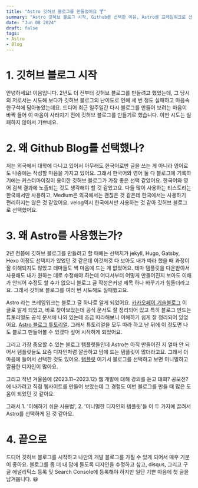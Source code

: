 ```yaml
---
title: "Astro 깃허브 블로그를 만들었어요 🍸"
summary: "Astro 깃허브 블로그 시작, Github를 선택한 이유, Astro를 프레임워크로 선택한 이유"
date: "Jun 08 2024"
draft: false
tags:
- Astro
- Blog
---
```

# 1. 깃허브 블로그 시작
안녕하세요! 이음입니다. 2년도 더 전부터 깃허브 블로그를 만들려고 했었는데, 그 당시의 저로서는 시도해 보다가 깃허브 블로그의 난이도로 인해 세 번 정도 실패하고 마음속 한구석에 담아놓았는데요. 드디어 최근 일주일간 다시 블로그를 만들어 보려는 마음이 바짝 들어 이 마음이 사라지기 전에 깃허브 블로그를 만들기로 했습니다. 이번 시도는 실패하지 않아서 기쁘네요. 
# 2. 왜 Github Blog를 선택했나?
저는 외국에서 대학에 다니고 있어서 아무래도 한국어로만 글을 쓰는 게 아니라 영어로도 나중에는 작성할 마음을 가지고 있어요. 그래서 한국어와 영어 둘 다 블로그에 기록하기에는 커스터마이징이 용이한 깃허브 블로그가 가장 좋은 선택 같았어요. 한국어와 영어 검색 결과에 노출되는 것도 생각해야 할 것 같았고요. 다들 많이 사용하는 티스토리는 한국에서만 사용하고, Medium은 외국에서는 괜찮은 것 같은데 한국에서는 사용하기 편리하지는 않은 것 같았어요. velog역시 한국에서만 사용하는 것 같아 깃허브 블로그로 선택했어요.
# 3. 왜 Astro를 사용했는가?
 2년 전쯤에 깃허브 블로그를 만들려고 할 때에는 선택지가 jekyll, Hugo, Gatsby, Hexo 이정도 선택지가 있었던 것 같은데 이것저것 다 보아도 내가 따라 했을 때 과정이 잘 이해되지도 않았고 테마들도 썩 마음에 드는 게 없었어요. 테마 탬플릿을 다운받아서 사용해도 내가 원하는 데로 수정해야 하는데 어디서부터 어떻게 만들어진지 보아도 이해가 안되어 수정도 할 수가 없으니 블로그 글 작성은커녕 제목 하나 바꾸기가 힘들더라고요. 그래서 깃허브 블로그를 여러 번 시도해도 실패했고요. 

 Astro 라는 프레임워크는 블로그 글 하나로 알게 되었어요. [카카오페이 기술블로그](https://tech.kakaopay.com/post/kakaopay-techlog/) 이 글로 알게 되었고, 바로 찾아보았는데 공식 문서도 잘 정리되어 있고 특히 블로그 만드는 튜토리얼도 공식 문서에 나와 있는데 조금 따라해보니 이해하기 쉽게 잘 정리되어 있었어요. [Astro 블로그 튜토리얼](https://docs.astro.build/en/tutorial/0-introduction/). 그래서 튜토리얼을 모두 따라 하고 난 뒤에 이 정도면 나도 블로그 만들어볼 수 있겠다 싶어 시작하게 되었어요.

 그리고 가장 중요할 수 있는 블로그 템플릿들인데 Astro는 아직 만들어진 지 얼마 안 되어서 템플릿들도 요즘 디자인처럼 깔끔하고 맘에 드는 탬플릿이 많더라고요. 그래서 더 마음에 들어서 선택한 것도 있어요. [탬플릿](https://astro.build/themes/) 여기서 블로그를 선택하고 보면 미니멀하고 깔끔한 디자인이 많아요.

 그리고 작년 겨울쯤에 (2023.11~2023.12) 웹 개발에 대해 강의를 듣고 대회? 공모전?에 나가려고 직접 웹사이트를 만들어 보았는데 그 경험도 이번 블로그를 만들 때 많은 도움이 되었던 것 같아요. 
 
 그래서 1. '이해하기 쉬운 사용법', 2. '미니멀한 디자인의 템플릿'들 이 두 가지에 끌려서 Astro를 선택하게 된 것 같아요. 

 # 4. 끝으로
 드디어 깃허브 블로그를 시작하고 나만의 개발 블로그를 가질 수 있게 되어서 매우 기분이 좋아요. 블로그를 좀 더 내 맘에 들도록 디자인을 수정하고 싶고, disqus, 그리고 구글 애널리틱스 등록 및 Search Console에 등록해야 하지만 일단 기쁜 마음에 첫 글을 남겨봅니다. 😆

 
